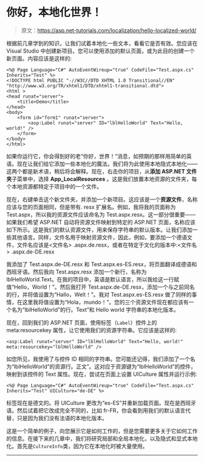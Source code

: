 # 你好，本地化世界！

> 原文：<https://asp.net-tutorials.com/localization/hello-localized-world/>

根据前几章学到的知识，让我们试着本地化一些文本，看看它是否有效。您应该在 Visual Studio 中创建新项目。您可以使用添加的默认页面，或为此目的创建一个新页面。内容应该是这样的:

```
<%@ Page Language="C#" AutoEventWireup="true" CodeFile="Test.aspx.cs" Inherits="Test" %>
<!DOCTYPE html PUBLIC "-//W3C//DTD XHTML 1.0 Transitional//EN" "http://www.w3.org/TR/xhtml1/DTD/xhtml1-transitional.dtd">
<html >
<head runat="server">
    <title>Demo</title>
</head>
<body>
    <form id="form1" runat="server">
        <asp:Label runat="server" ID="lblHelloWorld" Text="Hello, world!" />
    </form>
</body>
</html>
```

如果你运行它，你会得到好的老“你好，世界！”消息，如预期的那样用简单的英语。现在让我们给它添加一些本地化的魔法。我们将为此使用本地隐式本地化——这两个都是新术语，稍后将会解释。现在，右击你的项目，从**添加 ASP.NET 文件夹**子菜单中，选择 **App_LocalResources** 。这是我们放置本地资源的文件夹，每个本地资源都特定于项目中的一个文件。

现在，右键单击这个新文件夹，并添加一个新项目。这应该是一个**资源文件**，名称应该与您的页面相同，但是带有. resx 扩展名。例如，我将我的页面称为 Test.aspx，所以我的资源文件应该命名为 Test.aspx.resx。这一部分很重要——如果我们希望 ASP.NET 自动将资源文件映射到特定的 ASP.NET 页面，名称应该如下所示。这是我们的默认资源文件，用来保存字符串的默认版本。让我们添加一些其他语言。同样，文件名用于映射资源文件，因此，例如，要添加一个德语文件，文件名应该是<文件名> .aspx.de.resx，或者在特定于文化的版本中:<文件名> .aspx.de-DE.resx

我添加了 Test.aspx.de-DE.resx 和 Test.aspx.es-ES.resx，将页面翻译成德语和西班牙语。然后我向 Test.aspx.resx 添加一个新行，名称为 lblHelloWorld.Text。在我的项目中，英语是默认语言，所以我给这一行赋值“Hello，World！”。然后我打开 Test.aspx.de-DE.resx，添加一个与之前同名的行，并将值设置为“Hallo，Welt！”。我对 Test.aspx.es-ES.resx 做了同样的事情，在这里我将值设置为“Hola，mundo！”。您的三个资源文件现在都应该有一个名为“lblHelloWorld”的行。Text”和 Hello world 字符串的本地化版本。

现在，回到我们的 ASP.NET 页面，使用标签（`Label`）控件上的 meta:resourcekey 属性，让它使用我们的资源字符串。它应该是这样的:

<input type="hidden" name="IL_IN_ARTICLE">

```
<asp:Label runat="server" ID="lblHelloWorld" Text="Hello, world!" meta:resourcekey="lblHelloWorld" />
```

如您所见，我使用了与控件 ID 相同的字符串。您可能还记得，我们添加了一个名为“lblHelloWorld”的资源行。正文”。这对应于资源键为“lblHelloWorld”的控件，映射到该控件的 Text 属性。现在，尝试在页面上设置 UICulture 属性并运行示例:

```
<%@ Page Language="C#" AutoEventWireup="true" CodeFile="Test.aspx.cs" Inherits="Test" UICulture="de-DE" %>
```

标签现在是德文的。将 UICulture 更改为“es-ES”并重新加载页面。现在是西班牙语。然后试着把它改成完全不同的，比如 fr-FR，你会看到用我们的默认语言代替，只是因为我们没有法语的本地化版本。

这是一个简单的例子，向您展示它是如何工作的，但是您需要更多关于它如何工作的信息。在接下来的几章中，我们将研究局部和全局本地化，以及隐式和显式本地化。首先是`CultureInfo`类，因为它在本地化时被大量使用。

* * *